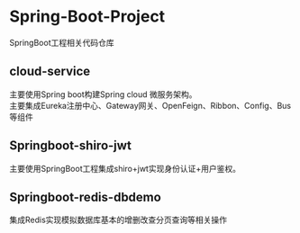 # Spring-Boot-Project
SpringBoot工程相关代码仓库


cloud-service
---
主要使用Spring boot构建Spring cloud 微服务架构。   
主要集成Eureka注册中心、Gateway网关、OpenFeign、Ribbon、Config、Bus等组件


Springboot-shiro-jwt
---

主要使用SpringBoot工程集成shiro+jwt实现身份认证+用户鉴权。

Springboot-redis-dbdemo
---

集成Redis实现模拟数据库基本的增删改查分页查询等相关操作
